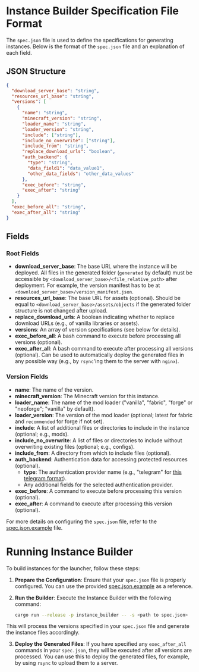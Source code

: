 # Instance Builder Specification File Format

The `spec.json` file is used to define the specifications for generating instances. Below is the format of the `spec.json` file and an explanation of each field.

## JSON Structure

```json
{
  "download_server_base": "string",
  "resources_url_base": "string",
  "versions": [
    {
      "name": "string",
      "minecraft_version": "string",
      "loader_name": "string",
      "loader_version": "string",
      "include": ["string"],
      "include_no_overwrite": ["string"],
      "include_from": "string",
      "replace_download_urls": "boolean",
      "auth_backend": {
        "type": "string",
        "data_field1": "data_value1",
        "other_data_fields": "other_data_values"
      },
      "exec_before": "string",
      "exec_after": "string"
    }
  ],
  "exec_before_all": "string",
  "exec_after_all": "string"
}
```

## Fields

### Root Fields

- **download_server_base**: The base URL where the instance will be deployed. All files in the generated folder (`generated` by default) must be accessible by `<download_server_base>/<file_relative_path>` after deployment. For example, the version manifest has to be at `<download_server_base>/version_manifest.json`.
- **resources_url_base**: The base URL for assets (optional). Should be equal to `<download_server_base>/assets/objects` if the generated folder structure is not changed after upload.
- **replace_download_urls**: A boolean indicating whether to replace download URLs (e.g., of vanilla libraries or assets).
- **versions**: An array of version specifications (see below for details).
- **exec_before_all**: A bash command to execute before processing all versions (optional).
- **exec_after_all**: A bash command to execute after processing all versions (optional). Can be used to automatically deploy the generated files in any possible way (e.g., by `rsync`'ing them to the server with `nginx`).

### Version Fields

- **name**: The name of the version.
- **minecraft_version**: The Minecraft version for this instance.
- **loader_name**: The name of the mod loader ("vanilla", "fabric", "forge" or "neoforge"; "vanilla" by default).
- **loader_version**: The version of the mod loader (optional; latest for fabric and `recommended` for forge if not set).
- **include**: A list of additional files or directories to include in the instance (optional; e.g., mods).
- **include_no_overwrite**: A list of files or directories to include without overwriting existing files (optional; e.g., configs).
- **include_from**: A directory from which to include files (optional).
- **auth_backend**: Authentication data for accessing protected resources (optional).
  - **type**: The authentication provider name (e.g., "telegram" for [this telegram format](https://foxlab.dev/minecraft/tgauth-backend)).
  - Any additional fields for the selected authentication provider.
- **exec_before**: A command to execute before processing this version (optional).
- **exec_after**: A command to execute after processing this version (optional).

For more details on configuring the `spec.json` file, refer to the [spec.json.example](spec.json.example) file.

# Running Instance Builder

To build instances for the launcher, follow these steps:

1. **Prepare the Configuration**: Ensure that your `spec.json` file is properly configured. You can use the provided [spec.json.example](spec.json.example) as a reference.

2. **Run the Builder**: Execute the Instance Builder with the following command:

    ```sh
    cargo run --release -p instance_builder -- -s <path to spec.json>
    ```

This will process the versions specified in your `spec.json` file and generate the instance files accordingly.

3. **Deploy the Generated Files**: If you have specified any `exec_after_all` commands in your `spec.json`, they will be executed after all versions are processed. You can use this to deploy the generated files, for example, by using `rsync` to upload them to a server.
